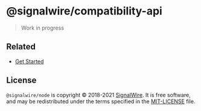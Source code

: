 # @signalwire/compatibility-api

> Work in progress

## Related

- [Get Started](https://developer.signalwire.com/)

## License

`@signalwire/node` is copyright © 2018-2021 [SignalWire](http://signalwire.com). It is free software, and may be redistributed under the terms specified in the [MIT-LICENSE](https://github.com/signalwire/signalwire-js/blob/master/LICENSE) file.
